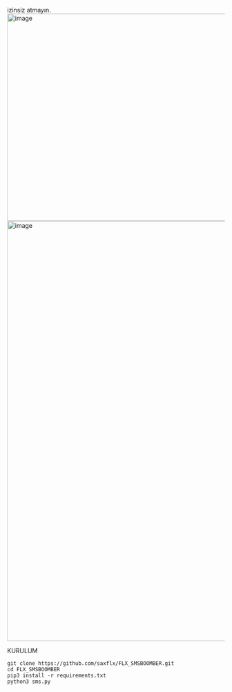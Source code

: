 izinsiz atmayın.  
<img width="874" height="479" alt="image" src="https://github.com/user-attachments/assets/8db0fada-33d2-4d84-893e-661cbd84b598" />  
<img width="942" height="970" alt="image" src="https://github.com/user-attachments/assets/8022cfe8-6486-4c4d-904f-db8e2aeaab6a" />  



KURULUM

    git clone https://github.com/saxflx/FLX_SMSBOOMBER.git  
    cd FLX_SMSBOOMBER  
    pip3 install -r requirements.txt  
    python3 sms.py  
